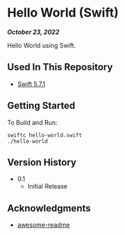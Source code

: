 # Hello World (Swift)

***October 23, 2022***

Hello World using Swift.

## Used In This Repository

- [Swift 5.7.1](https://www.swift.org/download/)

## Getting Started

To Build and Run:
```
swiftc hello-world.swift
./hello-world
```

## Version History

* 0.1
    * Initial Release

## Acknowledgments

* [awesome-readme](https://github.com/matiassingers/awesome-readme)
